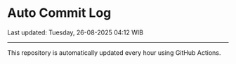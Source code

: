 # Auto Commit Log

Last updated: Tuesday, 26-08-2025 04:12 WIB

---

This repository is automatically updated every hour using GitHub Actions.
